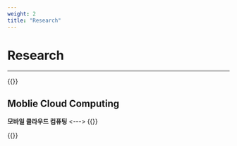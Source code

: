 ```yaml
---
weight: 2
title: "Research"
---
```


# Research  
---

{{<columns>}}  
## Moblie Cloud Computing
**모바일 클라우드 컴퓨팅** 
<--->
{{</columns>}}

{{<modal>}}